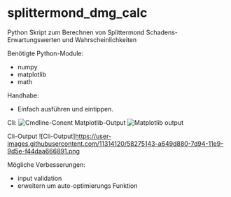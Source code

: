 # splittermond_dmg_calc
Python Skript zum Berechnen von Splittermond Schadens-Erwartungswerten und Wahrscheinlichkeiten 

Benötigte Python-Module: 
 * numpy
 * matplotlib
 * math
 
 Handhabe: 
- Einfach ausführen und eintippen. 

Cli: 
![Cmdline-Conent](https://user-images.githubusercontent.com/11314120/58274885-1dcb3800-7d94-11e9-83d4-f840bbf5acb1.png)
Matplotlib-Output
![Matplotlib output](https://user-images.githubusercontent.com/11314120/58274899-228fec00-7d94-11e9-9b63-121802e90c72.png)

Cli-Output
![Cli-Output]https://user-images.githubusercontent.com/11314120/58275143-a649d880-7d94-11e9-9d5e-f44daa666891.png

Mögliche Verbesserungen:
 - input validation
 - erweitern um auto-optimierungs Funktion

